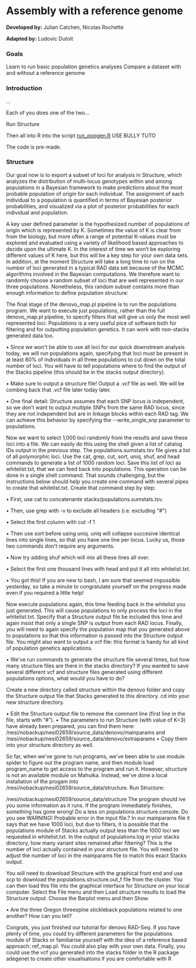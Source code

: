 # Assembly with a reference genome

**Developed by:** Julian Catchen, Nicolas Rochette

**Adapted by:** Ludovic Dutoit

### Goals
Learn to run basic population genetics analyses
Compare a dataset with and without a reference genome


### Introduction

...

Each of you does one of the two...

Run Structure

Then all into R into the script [run_popgen.R](run_popgen.R) USE BULLY TUTO
 
The code is pre-made.

### Structure
Our goal now is to export a subset of loci for analysis in Structure, which analyzes the distribution of multi-locus genotypes within and among populations in a Bayesian framework to make predictions about the most probable population of origin for each individual. The assignment of each individual to a population is quantified in terms of Bayesian posterior probabilities, and visualized via a plot of posterior probabilities for each individual and population.

A key user defined parameter is the hypothesized number of populations of origin which is represented by K. Sometimes the value of K is clear from from the biology, but more often a range of potential K-values must be explored and evaluated using a variety of likelihood based approaches to decide upon the ultimate K. In the interest of time we won’t be exploring different values of K here, but this will be a key step for your own data sets. In addition, at the moment Structure will take a long time to run on the number of loci generated in a typical RAD data set because of the MCMC algorithms involved in the Bayesian computations. We therefore want to randomly choose a random subset of loci that are well represented in our three populations. Nonetheless, this random subset contains more than enough information to define population structure:

The final stage of the denovo_map.pl pipeline is to run the populations program. We want to execute just populations, rather than the full denovo_map.pl pipeline, to specify filters that will give us only the most well represented loci. Populations is a very useful pice of software both for filtering and for outputting population genetics. It can work with non-stacks generated data too.

• Since we won't be able to use all loci for our quick downstream analysis today, we will run populations again, specifying that loci must be present in at least 80% of individuals in all three populations to cut down on the total number of loci. You will have to tell populations where to find the output of the Stacks pipeline (this should be in the stacks output directory).

• Make sure to output a structure file! Output a .vcf file as well. We will be combing back that .vcf file later today later.

• One final detail: Structure assumes that each SNP locus is independent, so we don’t want to output multiple SNPs from the same RAD locus, since they are not independent but are in linkage blocks within each RAD tag. We can achieve this behavior by specifying the --write_single_snp parameter to populations.

Now we want to select 1,000 loci randomly from the results and save these loci into a file. We can easily do this using the shell given a list of catalog IDs output in the previous step. The populations.sumstats.tsv file gives a list of all polymorphic loci. Use the cat, grep, cut, sort, uniq, shuf, and head commands to generate a list of 1000 random loci. Save this list of loci as whitelist.txt, that we can feed back into populations. This operation can be done in a single shell command. That sounds challenging, but the instructions below should help you create one command with several pipes to create that whitelist.txt. Create that command step by step:

• First, use cat to concatenante stacks/populations.sumstats.tsv.

• Then, use grep with -v to exclude all headers (i.e. excluding "#")

• Select the first column with cut -f 1

• Then use sort before using uniq. uniq will collapse succesive identical lines into single lines, so that you have one line per locus. Lucky us, those two commands don't require any arguments.

• Now try adding shuf which will mix all these lines all over.

• Select the first one thousand lines with head and put it all into whitelist.txt.

• You got this! If you are new to bash, I am sure that seemed impossible yesterday, so take a minute to congratulate yourself on the progress made even if you required a little help!

Now execute populations again, this time feeding back in the whitelist you just generated. This will cause populations to only process the loci in the whitelist.txt. Specify that a Structure output file be included this time and again insist that only a single SNP is output from each RAD locus. Finally, you will need to again specify the population map that you generated above to populations so that this information is passed into the Structure output file. You might also want to output a vcf file: this format is handy for all kind of population genetics applications.

• We've run commands to generate the structure file several times, but how many structure files are there in the stacks directory? If you wanted to save several different vcf and structure files generated using different populations options, what would you have to do?

Create a new directory called structure within the denovo folder and copy the Structure output file that Stacks generated to this directory. cd into your new structure directory.

• Edit the Structure output file to remove the comment line (first line in the file, starts with “#”).
• The parameters to run Structure (with value of K=3) have already been prepared, you can find them here: /nesi/nobackup/nesi02659/source_data/denovo/mainparams and /nesi/nobackup/nesi02659/source_data/denovo/extraparams
• Copy them into your structure directory as well.

So far, when we've gone to run programs, we've been able to use module spider to figure out the program name, and then module load program_name to get access to the program and run it. However, structure is not an available module on Mahuika. Instead, we've done a local installation of the progam into /nesi/nobackup/nesi02659/source_data/structure. Run Structure:

 /nesi/nobackup/nesi02659/source_data/structure
The program should ive you some information as it runs. If the program immediately finishes, something has gone wrong! Do a less on populations.structure.console. Do you see WARNING! Probable error in the input file.? In our mainparams file it says that we have 1000 loci, but due to filters, it is possible that the populations module of Stacks actually output less than the 1000 loci we requested in whitelist.txt. In the output of populations.log in your stacks directory, how many variant sites remained after filtering? This is the number of loci actually contained in your structure file. You will need to adjust the number of loci in the mainparams file to match this exact Stacks output.

You will need to download Structure with the graphical front end and use scp to download the populations.structure.out_f file from the cluster. You can then load this file into the graphical interface for Structure on your local computer. Select the File menu and then Load structure results to load the Structure output. Choose the Barplot menu and then Show.

• Are the three Oregon threespine stickleback populations related to one another? How can you tell?

Congrats, you just finished our tutorial for denovo RAD-Seq. If you have plenty of time, you could try different parameters for the populations module of Stacks or familiarise yourself with the idea of a reference based approach: ref_map.pl. You could also play with your own data. Finally, you could use the vcf you generated into the stacks folder in the R package adegenet to create other visualisations if you are comfortable with R
